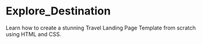 # Explore_Destination
Learn how to create a stunning Travel Landing Page Template from scratch using HTML and CSS.
